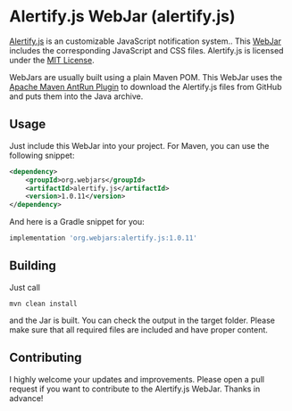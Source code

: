 # Alertify.js WebJar (alertify.js)

[Alertify.js](https://github.com/alertifyjs/alertify.js) is an customizable JavaScript notification system.. This [WebJar](https://webjars.org) includes the corresponding JavaScript and CSS files. Alertify.js is licensed under the [MIT License](http://www.opensource.org/licenses/MIT).

WebJars are usually built using a plain Maven POM. This WebJar uses the
[Apache Maven AntRun Plugin](https://maven.apache.org/plugins/maven-antrun-plugin/) to download the Alertify.js files from
GitHub and puts them into the Java archive.

## Usage

Just include this WebJar into your project. For Maven, you can use the following snippet:

```xml
<dependency>
    <groupId>org.webjars</groupId>
    <artifactId>alertify.js</artifactId>
    <version>1.0.11</version>
</dependency>
```

And here is a Gradle snippet for you:

```groovy
implementation 'org.webjars:alertify.js:1.0.11'
```

## Building

Just call

    mvn clean install

and the Jar is built. You can check the output in the target folder. Please make sure that all
required files are included and have proper content.

## Contributing

I highly welcome your updates and improvements. Please open a pull request if you want to contribute
to the Alertify.js WebJar. Thanks in advance!
